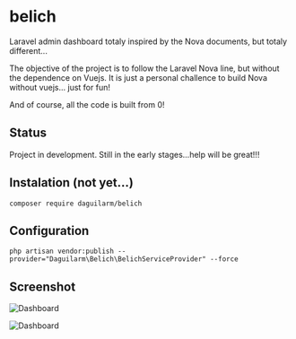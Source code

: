 # belich
Laravel admin dashboard totaly inspired by the Nova documents, but totaly different...

The objective of the project is to follow the Laravel Nova line, but without the dependence on Vuejs. It is just a personal challence to build Nova without vuejs... just for fun! 

And of course, all the code is built from 0!

## Status 

Project in development. Still in the early stages...help will be great!!!

## Instalation (not yet...)

`composer require daguilarm/belich`

## Configuration 

`php artisan vendor:publish --provider="Daguilarm\Belich\BelichServiceProvider" --force`

## Screenshot

![Dashboard](https://raw.githubusercontent.com/daguilarm/belich/master/documents/images/deleted.png)

![Dashboard](https://raw.githubusercontent.com/daguilarm/belich/master/documents/images/buttons.png)
